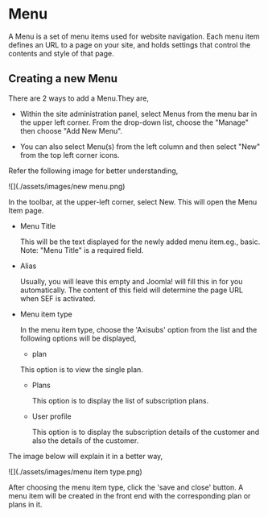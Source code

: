 # Menu

A Menu is a set of menu items used for website navigation. Each menu item defines an URL to a page on your site, and holds settings that control the contents and style of that page.


<a name="create-MENU"><a>
## Creating a new Menu

There are 2 ways to add a Menu.They are,
   * Within the site administration panel, select Menus from the menu bar in the upper left corner. From the drop-down list, choose the "Manage" then choose "Add New Menu".
   
   * You can also select Menu(s) from the left column and then select "New" from the top left corner icons.
   
Refer the following image for better understanding,

![](./assets/images/new menu.png)

In the toolbar, at the upper-left corner, select New. This will open the Menu Item page.


* Menu Title

    This will be the text displayed for the newly added menu item.eg., basic.
    Note: "Menu Title" is a required field.
    
* Alias

    Usually, you will leave this empty and Joomla! will fill this in for you automatically. The content of this field will determine the page URL when SEF is activated.

* Menu item type

  In the menu item type, choose the 'Axisubs' option from the list and the following options will be displayed,
  
    * plan
    
    This option is to view the single plan.
    
    * Plans

      This option is to display the list of subscription plans.
      
    * User profile

      This option is to display the subscription details of the customer and also the details of the customer.
      
The image below will explain it in a better way,

![](./assets/images/menu item type.png)

After choosing the menu item type, click the 'save and close' button.
A menu item will be created in the front end with the corresponding plan or plans in it.
